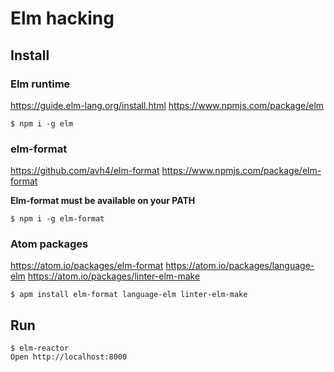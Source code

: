 # Elm hacking

## Install

### Elm runtime
https://guide.elm-lang.org/install.html
https://www.npmjs.com/package/elm

```
$ npm i -g elm
```

### elm-format
https://github.com/avh4/elm-format
https://www.npmjs.com/package/elm-format

**Elm-format must be available on your PATH**

```
$ npm i -g elm-format
```

### Atom packages
https://atom.io/packages/elm-format
https://atom.io/packages/language-elm
https://atom.io/packages/linter-elm-make

```
$ apm install elm-format language-elm linter-elm-make
```

## Run

```
$ elm-reactor
Open http://localhost:8000
```
